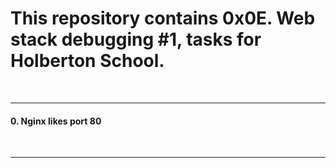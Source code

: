 <h1>This repository contains 0x0E. Web stack debugging #1, tasks for Holberton School.</h1>
<br>
<hr>
<h4>0. Nginx likes port 80</h4>
<br>
<hr>